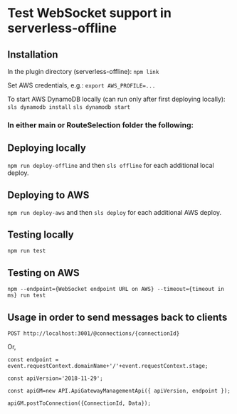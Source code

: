 # Test WebSocket support in serverless-offline

## Installation

In the plugin directory (serverless-offline): `npm link`

Set AWS credentials, e.g.: `export AWS_PROFILE=...`

To start AWS DynamoDB locally (can run only after first deploying locally): `sls dynamodb install` `sls dynamodb start`

### In either main or RouteSelection folder the following:

## Deploying locally

`npm run deploy-offline` and then `sls offline` for each additional local deploy.

## Deploying to AWS

`npm run deploy-aws` and then `sls deploy` for each additional AWS deploy.

## Testing locally

`npm run test`

## Testing on AWS

`npm --endpoint={WebSocket endpoint URL on AWS} --timeout={timeout in ms} run test`

## Usage in order to send messages back to clients

`POST http://localhost:3001/@connections/{connectionId}`

Or,

`const endpoint = event.requestContext.domainName+'/'+event.requestContext.stage;`

`const apiVersion='2018-11-29';`

`const apiGM=new API.ApiGatewayManagementApi({ apiVersion, endpoint });`

`apiGM.postToConnection({ConnectionId, Data});`
